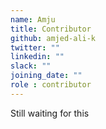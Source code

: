 ```yaml
---
name: Amju
title: Contributor
github: amjed-ali-k
twitter: ""
linkedin: ""
slack: ""
joining_date: ""
role : contributor
---
```


Still waiting for this
